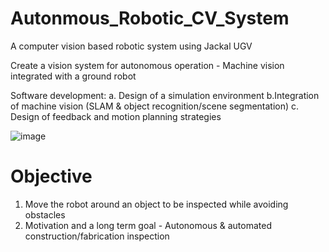 # Autonmous_Robotic_CV_System
A computer vision based robotic system using Jackal UGV

Create a vision system for autonomous operation - Machine vision integrated with a ground robot

Software development: 
a. Design of a simulation environment
b.Integration of machine vision (SLAM & object
recognition/scene segmentation)
c. Design of feedback and motion planning strategies

![image](https://github.com/dhirdhir1997/Autonmous_Robotic_CV_System/assets/119910232/ea602d43-28e2-4db1-906e-7179071b7f80)


# Objective
1. Move the robot around an object to be inspected while avoiding obstacles
2. Motivation and a long term goal - Autonomous & automated construction/fabrication inspection

